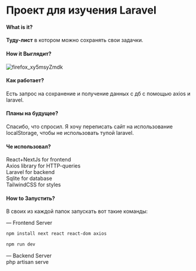 # Проект для изучения Laravel

#### What is it?
**Туду-лист** в котором можно сохранять свои задачки.

#### How it Выглядит?
![firefox_xy5msyZmdk](https://github.com/Glebanka/ToDoList_React-Laravel/assets/92989466/a9a2849e-9e2c-4fe9-b5c1-0064cc26467c)

#### Как работает?
Есть запрос на сохранение и получение данных с дб с помощью axios и laravel.

#### Планы на будущее?
Спасибо, что спросил. Я хочу переписать сайт на использование localStorage, чтобы не использовать тупой laravel.

#### Че использовал?

React+NextJs for frontend <br/>
Axios library for HTTP-queries <br/>
Laravel for backend <br/>
Sqlite for database <br/>
TailwindCSS for styles <br/>

#### How to Запустить?
В своих из каждой папок запускать вот такие команды:

— Frontend Server 

```bash
npm install next react react-dom axios
```
```bash
npm run dev
```

— Backend Server <br/>
php artisan serve